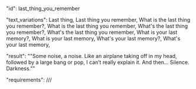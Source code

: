 "id": last_thing_you_remember

"text_variations":
Last thing, Last thing you remember, What is the last thing you remember?, What is the last thing you remember, What's the last thing you remember?, What's the last thing you remember, What is your last memory?, What is your last memory, What's your last memory?, What's your last memory,

"result":
""Some noise, a noise. Like an airplane taking off in my head, followed by a large bang or pop, I can’t really explain it. And then… Silence. Darkness.""

"requirements": ///

